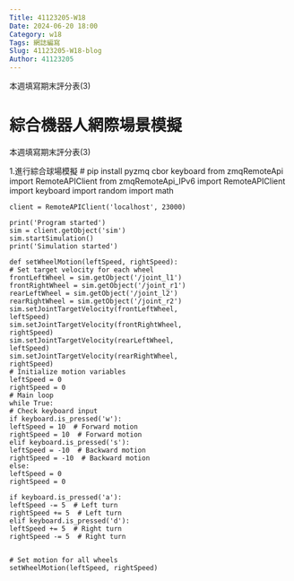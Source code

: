 ```yaml
---
Title: 41123205-W18
Date: 2024-06-20 18:00
Category: w18
Tags: 網誌編寫
Slug: 41123205-W18-blog
Author: 41123205
---
```


本週填寫期末評分表(3)

<!-- PELICAN_END_SUMMARY -->

# 綜合機器人網際場景模擬
本週填寫期末評分表(3)

1.進行綜合球場模擬
    # pip install pyzmq cbor keyboard
    from zmqRemoteApi import RemoteAPIClient
    from zmqRemoteApi_IPv6 import RemoteAPIClient
    import keyboard
    import random
    import math



    client = RemoteAPIClient('localhost', 23000)

    print('Program started')
    sim = client.getObject('sim')
    sim.startSimulation()
    print('Simulation started')

    def setWheelMotion(leftSpeed, rightSpeed):
    # Set target velocity for each wheel
    frontLeftWheel = sim.getObject('/joint_l1')
    frontRightWheel = sim.getObject('/joint_r1')
    rearLeftWheel = sim.getObject('/joint_l2')
    rearRightWheel = sim.getObject('/joint_r2')
    sim.setJointTargetVelocity(frontLeftWheel,
    leftSpeed)
    sim.setJointTargetVelocity(frontRightWheel, 
    rightSpeed)
    sim.setJointTargetVelocity(rearLeftWheel, 
    leftSpeed)
    sim.setJointTargetVelocity(rearRightWheel,
    rightSpeed)
    # Initialize motion variables
    leftSpeed = 0
    rightSpeed = 0
    # Main loop
    while True:
    # Check keyboard input
    if keyboard.is_pressed('w'):
    leftSpeed = 10  # Forward motion
    rightSpeed = 10  # Forward motion
    elif keyboard.is_pressed('s'):
    leftSpeed = -10  # Backward motion
    rightSpeed = -10  # Backward motion
    else:
    leftSpeed = 0
    rightSpeed = 0

    if keyboard.is_pressed('a'):
    leftSpeed -= 5  # Left turn
    rightSpeed += 5  # Left turn
    elif keyboard.is_pressed('d'):
    leftSpeed += 5  # Right turn
    rightSpeed -= 5  # Right turn


    # Set motion for all wheels
    setWheelMotion(leftSpeed, rightSpeed)
